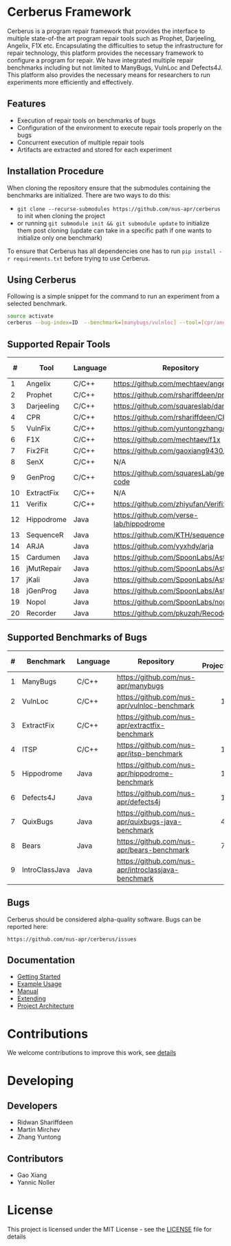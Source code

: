 # Cerberus Framework

Cerberus is a program repair framework that provides the interface to multiple
state-of-the art program repair tools such as Prophet, Darjeeling, Angelix, F1X etc.
Encapsulating the difficulties to setup the infrastructure for repair technology, this platform provides
the necessary framework to configure a program for repair. We have integrated multiple repair
benchmarks including but not limited to ManyBugs, VulnLoc and Defects4J. This platform also provides the necessary means for researchers to
run experiments more efficiently and effectively.

## Features

* Execution of repair tools on benchmarks of bugs
* Configuration of the environment to execute repair tools properly on the bugs
* Concurrent execution of multiple repair tools
* Artifacts are extracted and stored for each experiment

## Installation Procedure

When cloning the repository ensure that the submodules containing the benchmarks are initialized. There are two ways to do this:
* `git clone --recurse-submodules https://github.com/nus-apr/cerberus` to init when cloning the project 
* or running `git submodule init && git submodule update` to initialize them post cloning (update can take in a specific path if one wants to initialize only one benchmark)

To ensure that Cerberus has all dependencies one has to run `pip install -r requirements.txt` before trying to use Cerberus.

## Using Cerberus

Following is a simple snippet for the command to run an experiment from a selected benchmark.

```bash
source activate
cerberus --bug-index=ID  --benchmark=[manybugs/vulnloc] --tool=[cpr/angelix/prophet/f1x]
```

## Supported Repair Tools
  
| #  | Tool          | Language | Repository                                        | Commit id |  
| -- | ------------- | -------- | ------------------------------------------------- | --------  |  
| 1  | Angelix       | C/C++    | <https://github.com/mechtaev/angelix>             | 01396ac   |  
| 2  | Prophet       | C/C++    | <https://github.com/rshariffdeen/prophet>         | 5f8c688   |  
| 3  | Darjeeling    | C/C++    | <https://github.com/squareslab/darjeeling>        | ed6fb3e   |  
| 4  | CPR           | C/C++    | <https://github.com/rshariffdeen/CPR>             | 4863c60   |  
| 5  | VulnFix       | C/C++    | <https://github.com/yuntongzhang/vulnfix>         | 44bdbab   |  
| 6  | F1X           | C/C++    | <https://github.com/mechtaev/f1x>                 | e4a225e   |  
| 7  | Fix2Fit       | C/C++    | <https://github.com/gaoxiang9430/Fix2Fit>         | 349e4ba   |  
| 8  | SenX          | C/C++    | N/A                                               | N/A       |  
| 9  | GenProg       | C/C++    | <https://github.com/squaresLab/genprog-code>      | 0b25153   |  
| 10 | ExtractFix    | C/C++    | N/A                                               | N/A       |
| 11 | Verifix       | C/C++    | <https://github.com/zhiyufan/Verifix>             | 6d5bda0   |
| 12 | Hippodrome    | Java     | <https://github.com/verse-lab/hippodrome>         | 012f291   |
| 13 | SequenceR     | Java     | <https://github.com/KTH/sequencer>                | 3bd0cd4   |
| 14 | ARJA          | Java     | <https://github.com/yyxhdy/arja>                  | e795032   |
| 15 | Cardumen      | Java     | <https://github.com/SpoonLabs/Astor>              | f11f0b8   |
| 16 | jMutRepair    | Java     | <https://github.com/SpoonLabs/Astor>              | f11f0b8   |
| 17 | jKali         | Java     | <https://github.com/SpoonLabs/Astor>              | f11f0b8   |
| 18 | jGenProg      | Java     | <https://github.com/SpoonLabs/Astor>              | f11f0b8   |
| 19 | Nopol         | Java     | <https://github.com/SpoonLabs/nopol>              | 8cb3676   |
| 20 | Recorder      | Java     | <https://github.com/pkuzqh/Recoder>               | 6f463f9   |
## Supported Benchmarks of Bugs

| # | Benchmark         | Language | Repository                                            | # Projects | # Bugs |  
| - | ----------------- | -------- | ----------------------------------------------------- | ----------:| ------:|  
| 1 | ManyBugs          | C/C++    | <https://github.com/nus-apr/manybugs>                 |          6 |     60 |  
| 2 | VulnLoc           | C/C++    | <https://github.com/nus-apr/vulnloc-benchmark>        |         11 |     43 |  
| 3 | ExtractFix        | C/C++    | <https://github.com/nus-apr/extractfix-benchmark>     |          7 |     30 |
| 4 | ITSP              | C/C++    | <https://github.com/nus-apr/itsp-benchmark>           |         10 |    661 |
| 5 | Hippodrome        | Java     | <https://github.com/nus-apr/hippodrome-benchmark>     |         16 |     25 |
| 6 | Defects4J         | Java     | <https://github.com/nus-apr/defects4j>                |         17 |    835 |
| 7 | QuixBugs          | Java     | <https://github.com/nus-apr/quixbugs-java-benchmark>  |         40 |     40 |
| 8 | Bears             | Java     | <https://github.com/nus-apr/bears-benchmark>          |         72 |    251 |
| 9 | IntroClassJava    | Java     | <https://github.com/nus-apr/introclassjava-benchmark> |          6 |    297 |

## Bugs

Cerberus should be considered alpha-quality software. Bugs can be reported here:

    https://github.com/nus-apr/cerberus/issues

## Documentation

* [Getting Started](doc/GetStart.md)
* [Example Usage](doc/Examples.md)
* [Manual](doc/Manual.md)
* [Extending](doc/Extending.md)
* [Project Architecture](doc/ProjectArchitecture.md)

# Contributions

We welcome contributions to improve this work, see [details](doc/Contributing.md)

# Developing

## Developers

* Ridwan Shariffdeen
* Martin Mirchev
* Zhang Yuntong

## Contributors

* Gao Xiang
* Yannic Noller

# License

This project is licensed under the MIT License - see the [LICENSE](LICENSE) file for details
